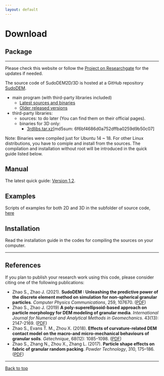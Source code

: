 ```yaml
---
layout: default
---
```


# Download

## Package
* * *
Please check this website or follow the [Project on Researchgate](https://www.researchgate.net/project/SudoDEM-a-discrete-element-code-for-non-spherical-particles) for the updates if needed.

The source code of SudoDEM2D/3D is hosted at a GitHub repository [SudoDEM](https://github.com/SudoDEM/SudoDEM).
- main program (with third-party libraries included) 
  - [Latest sources and binaries](https://github.com/SudoDEM/SudoDEM/releases/tag/v1.3.6)
  - [Older released versions](https://github.com/SudoDEM/SudoDEM/releases)
- third-party libraries:
   - sources: to do later (You can find them on their official pages).
   - binaries for 3D only:
     - [3rdlibs.tar.xz](https://zenodo.org/record/2683766#.XNQh7-EzY5k)[md5sum: 6f6bf4686d0a752dffba0259d9b50c07]

Note: Binaries were compiled just for Ubuntu 14 ~ 18. For other Linux distributions, you have to comiple and install from the sources. The compilation and installation without root will be introduced in the quick guide listed below.
## Manual

The latest quick guide: [Version 1.2](https://www.researchgate.net/publication/335392133_A_Quick_Guide_to_SudoDEM_A_Discrete_Element_Code_for_Non-spherical_Particles).

## Examples

Scripts of examples for both 2D and 3D in the subfolder of source code, [here](https://github.com/SudoDEM/SudoDEM/tree/master/examples)

## Installation
Read the installation guide in the codes for compiling the sources on your computer.
* * *

## References
If you plan to publish your research work using this code, please consider citing one of the following publications:
- Zhao S., Zhao J. (2021). **SudoDEM : Unleashing the predictive power of the discrete element method on simulation for non-spherical granular particles**. _Computer Physics Communications_, 259, 107670. ([PDF](./docs/pdfs/ZhaoandZhao2021.pdf))
- Zhao S., Zhao J. (2019) **A poly-superellipsoid-based approach on particle morphology for DEM modeling of granular media**. _International Journal for Numerical and Analytical Methods in Geomechanics_. 43(13): 2147-2169. ([PDF](./docs/pdfs/ZhaoandZhao2019.pdf))
- Zhao S., Evans T. M., Zhou X. (2018). **Effects of curvature-related DEM contact model on the macro-and micro-mechanical behaviours of granular soils**. _Gétechnique_, 68(12): 1085–1098. ([PDF](./docs/pdfs/Zhaoetal.2018.pdf))
- Zhao S., Zhang N., Zhou X., Zhang L. (2017). **Particle shape effects on fabric of granular random packing**. _Powder Technology_, 310, 175–186. ([PDF](./docs/pdfs/Zhaoetal.2017.pdf))

* * *

[Back to top](#top)
